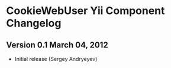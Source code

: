 CookieWebUser Yii Component Changelog
======================================

Version 0.1 March 04, 2012
--------------------------

- Initial release (Sergey Andryeyev)
